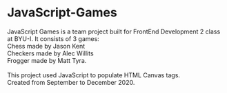 # JavaScript-Games
JavaScript Games is a team project built for FrontEnd Development 2 class at BYU-I.
It consists of 3 games: 
 <br> Chess made by Jason Kent
 <br> Checkers made by Alec Willits
 <br> Frogger made by Matt Tyra.
  <br><br>
This project used JavaScript to populate HTML Canvas tags.<br>
  Created from September to December 2020.
